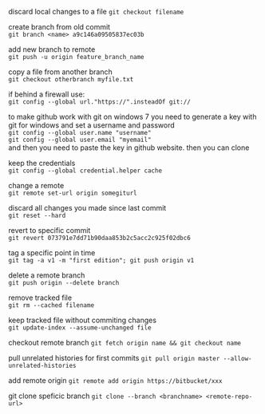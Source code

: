 discard local changes to a file
`git checkout filename`

create branch from old commit  
`git branch <name> a9c146a09505837ec03b`

add new branch to remote  
`git push -u origin feature_branch_name`

copy a file from another branch  
`git checkout otherbranch myfile.txt`

if behind a firewall use:  
`git config --global url."https://".insteadOf git://`

to make github work with git on windows 7 you need to generate a key with git for windows and set a username and password  
`git config --global user.name "username"`  
`git config --global user.email "myemail"`  
and then you need to paste the key in github website. then you can clone  

keep the credentials  
`git config --global credential.helper cache`

change a remote  
`git remote set-url origin somegiturl`

discard all changes you made since last commit  
`git reset --hard`

revert to specific commit  
`git revert 073791e7dd71b90daa853b2c5acc2c925f02dbc6`

tag a specific point in time  
`git tag -a v1 -m "first edition"; git push origin v1`

delete a remote branch  
`git push origin --delete branch`  

remove tracked file  
`git rm --cached filename`  

keep tracked file without commiting changes  
`git update-index --assume-unchanged file`  

checkout remote branch
`git fetch origin name && git checkout name `

pull unrelated histories for first commits
`git pull origin master --allow-unrelated-histories`

add remote origin
`git remote add origin https://bitbucket/xxx`

git clone speficic branch
`git clone --branch <branchname> <remote-repo-url>`

